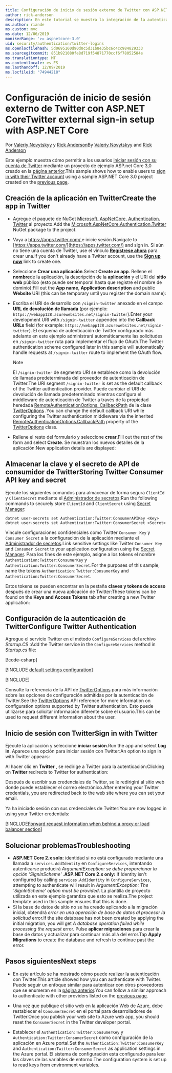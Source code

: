 ```yaml
---
title: Configuración de inicio de sesión externo de Twitter con ASP.NET Core
author: rick-anderson
description: En este tutorial se muestra la integración de la autenticación de usuarios de cuentas de Twitter en una aplicación ASP.NET Core existente.
ms.author: riande
ms.custom: mvc
ms.date: 12/06/2019
monikerRange: '>= aspnetcore-3.0'
uid: security/authentication/twitter-logins
ms.openlocfilehash: 5d0695160d90d0c5d31b8e35bc6c4cc984829333
ms.sourcegitcommit: 851b921080fe8d719f54871770ccf6f78052584e
ms.translationtype: MT
ms.contentlocale: es-ES
ms.lasthandoff: 12/09/2019
ms.locfileid: "74944218"
---
```

# <a name="twitter-external-sign-in-setup-with-aspnet-core"></a><span data-ttu-id="0ab0a-103">Configuración de inicio de sesión externo de Twitter con ASP.NET Core</span><span class="sxs-lookup"><span data-stu-id="0ab0a-103">Twitter external sign-in setup with ASP.NET Core</span></span>

<span data-ttu-id="0ab0a-104">Por [Valeriy Novytskyy](https://github.com/01binary) y [Rick Anderson](https://twitter.com/RickAndMSFT)</span><span class="sxs-lookup"><span data-stu-id="0ab0a-104">By [Valeriy Novytskyy](https://github.com/01binary) and [Rick Anderson](https://twitter.com/RickAndMSFT)</span></span>

<span data-ttu-id="0ab0a-105">Este ejemplo muestra cómo permitir a los usuarios [iniciar sesión con su cuenta de Twitter](https://dev.twitter.com/web/sign-in/desktop-browser) mediante un proyecto de ejemplo ASP.net Core 3,0 creado en la [página anterior](xref:security/authentication/social/index).</span><span class="sxs-lookup"><span data-stu-id="0ab0a-105">This sample shows how to enable users to [sign in with their Twitter account](https://dev.twitter.com/web/sign-in/desktop-browser) using a sample ASP.NET Core 3.0 project created on the [previous page](xref:security/authentication/social/index).</span></span>

## <a name="create-the-app-in-twitter"></a><span data-ttu-id="0ab0a-106">Creación de la aplicación en Twitter</span><span class="sxs-lookup"><span data-stu-id="0ab0a-106">Create the app in Twitter</span></span>

* <span data-ttu-id="0ab0a-107">Agregue el paquete de NuGet [Microsoft. AspNetCore. Authentication. Twitter](https://www.nuget.org/packages/Microsoft.AspNetCore.Authentication.Twitter/3.0.0) al proyecto.</span><span class="sxs-lookup"><span data-stu-id="0ab0a-107">Add the [Microsoft.AspNetCore.Authentication.Twitter](https://www.nuget.org/packages/Microsoft.AspNetCore.Authentication.Twitter/3.0.0) NuGet package to the project.</span></span>

* <span data-ttu-id="0ab0a-108">Vaya a [ https://apps.twitter.com/ ](https://apps.twitter.com/) e inicie sesión.</span><span class="sxs-lookup"><span data-stu-id="0ab0a-108">Navigate to [https://apps.twitter.com/](https://apps.twitter.com/) and sign in.</span></span> <span data-ttu-id="0ab0a-109">Si aún no tiene una cuenta de Twitter, use el vínculo **[Regístrese ahora](https://twitter.com/signup)** para crear una.</span><span class="sxs-lookup"><span data-stu-id="0ab0a-109">If you don't already have a Twitter account, use the **[Sign up now](https://twitter.com/signup)** link to create one.</span></span>

* <span data-ttu-id="0ab0a-110">Seleccione **Crear una aplicación**.</span><span class="sxs-lookup"><span data-stu-id="0ab0a-110">Select **Create an app**.</span></span> <span data-ttu-id="0ab0a-111">Rellene el **nombre**de la aplicación, la descripción de la **aplicación** y el URI del **sitio web** público (esto puede ser temporal hasta que registre el nombre de dominio):</span><span class="sxs-lookup"><span data-stu-id="0ab0a-111">Fill out the **App name**, **Application description** and public **Website** URI (this can be temporary until you register the domain name):</span></span>

* <span data-ttu-id="0ab0a-112">Escriba el URI de desarrollo con `/signin-twitter` anexado en el campo **URL de devolución de llamada** (por ejemplo: `https://webapp128.azurewebsites.net/signin-twitter`).</span><span class="sxs-lookup"><span data-stu-id="0ab0a-112">Enter your development URI with `/signin-twitter` appended into the **Callback URLs** field (for example: `https://webapp128.azurewebsites.net/signin-twitter`).</span></span> <span data-ttu-id="0ab0a-113">El esquema de autenticación de Twitter configurado más adelante en este ejemplo administrará automáticamente las solicitudes en `/signin-twitter` ruta para implementar el flujo de OAuth.</span><span class="sxs-lookup"><span data-stu-id="0ab0a-113">The Twitter authentication scheme configured later in this sample will automatically handle requests at `/signin-twitter` route to implement the OAuth flow.</span></span>

  > [!NOTE]
  > <span data-ttu-id="0ab0a-114">El `/signin-twitter` de segmento URI se establece como la devolución de llamada predeterminada del proveedor de autenticación de Twitter.</span><span class="sxs-lookup"><span data-stu-id="0ab0a-114">The URI segment `/signin-twitter` is set as the default callback of the Twitter authentication provider.</span></span> <span data-ttu-id="0ab0a-115">Puede cambiar el URI de devolución de llamada predeterminado mientras configura el middleware de autenticación de Twitter a través de la propiedad heredada [RemoteAuthenticationOptions. CallbackPath](/dotnet/api/microsoft.aspnetcore.authentication.remoteauthenticationoptions.callbackpath) de la clase [TwitterOptions](/dotnet/api/microsoft.aspnetcore.authentication.twitter.twitteroptions) .</span><span class="sxs-lookup"><span data-stu-id="0ab0a-115">You can change the default callback URI while configuring the Twitter authentication middleware via the inherited [RemoteAuthenticationOptions.CallbackPath](/dotnet/api/microsoft.aspnetcore.authentication.remoteauthenticationoptions.callbackpath) property of the [TwitterOptions](/dotnet/api/microsoft.aspnetcore.authentication.twitter.twitteroptions) class.</span></span>

* <span data-ttu-id="0ab0a-116">Rellene el resto del formulario y seleccione **crear**.</span><span class="sxs-lookup"><span data-stu-id="0ab0a-116">Fill out the rest of the form and select **Create**.</span></span> <span data-ttu-id="0ab0a-117">Se muestran los nuevos detalles de la aplicación:</span><span class="sxs-lookup"><span data-stu-id="0ab0a-117">New application details are displayed:</span></span>

## <a name="storing-twitter-consumer-api-key-and-secret"></a><span data-ttu-id="0ab0a-118">Almacenar la clave y el secreto de API de consumidor de Twitter</span><span class="sxs-lookup"><span data-stu-id="0ab0a-118">Storing Twitter Consumer API key and secret</span></span>

<span data-ttu-id="0ab0a-119">Ejecute los siguientes comandos para almacenar de forma segura `ClientId` y `ClientSecret` mediante el [Administrador de secretos](xref:security/app-secrets):</span><span class="sxs-lookup"><span data-stu-id="0ab0a-119">Run the following commands to securely store `ClientId` and `ClientSecret` using [Secret Manager](xref:security/app-secrets):</span></span>

```dotnetcli
dotnet user-secrets set Authentication:Twitter:ConsumerAPIKey <Key>
dotnet user-secrets set Authentication:Twitter:ConsumerSecret <Secret>
```

<span data-ttu-id="0ab0a-120">Vincule configuraciones confidenciales como Twitter `Consumer Key` y `Consumer Secret` a la configuración de la aplicación mediante el [Administrador de secretos](xref:security/app-secrets).</span><span class="sxs-lookup"><span data-stu-id="0ab0a-120">Link sensitive settings like Twitter `Consumer Key` and `Consumer Secret` to your application configuration using the [Secret Manager](xref:security/app-secrets).</span></span> <span data-ttu-id="0ab0a-121">Para los fines de este ejemplo, asigne a los tokens el nombre `Authentication:Twitter:ConsumerKey` y `Authentication:Twitter:ConsumerSecret`.</span><span class="sxs-lookup"><span data-stu-id="0ab0a-121">For the purposes of this sample, name the tokens `Authentication:Twitter:ConsumerKey` and `Authentication:Twitter:ConsumerSecret`.</span></span>

<span data-ttu-id="0ab0a-122">Estos tokens se pueden encontrar en la pestaña **claves y tokens de acceso** después de crear una nueva aplicación de Twitter:</span><span class="sxs-lookup"><span data-stu-id="0ab0a-122">These tokens can be found on the **Keys and Access Tokens** tab after creating a new Twitter application:</span></span>

## <a name="configure-twitter-authentication"></a><span data-ttu-id="0ab0a-123">Configuración de la autenticación de Twitter</span><span class="sxs-lookup"><span data-stu-id="0ab0a-123">Configure Twitter Authentication</span></span>

<span data-ttu-id="0ab0a-124">Agregue el servicio Twitter en el método `ConfigureServices` del archivo *Startup.CS* :</span><span class="sxs-lookup"><span data-stu-id="0ab0a-124">Add the Twitter service in the `ConfigureServices` method in *Startup.cs* file:</span></span>

[!code-csharp[](~/security/authentication/social/social-code/3.x/StartupTwitter3x.cs?name=snippet&highlight=10-14)]

[!INCLUDE [default settings configuration](includes/default-settings.md)]

[!INCLUDE[](includes/chain-auth-providers.md)]

<span data-ttu-id="0ab0a-125">Consulte la referencia de la API de [TwitterOptions](/dotnet/api/microsoft.aspnetcore.builder.twitteroptions) para más información sobre las opciones de configuración admitidas por la autenticación de Twitter.</span><span class="sxs-lookup"><span data-stu-id="0ab0a-125">See the [TwitterOptions](/dotnet/api/microsoft.aspnetcore.builder.twitteroptions) API reference for more information on configuration options supported by Twitter authentication.</span></span> <span data-ttu-id="0ab0a-126">Esto puede utilizarse para solicitar información diferente sobre el usuario.</span><span class="sxs-lookup"><span data-stu-id="0ab0a-126">This can be used to request different information about the user.</span></span>

## <a name="sign-in-with-twitter"></a><span data-ttu-id="0ab0a-127">Inicio de sesión con Twitter</span><span class="sxs-lookup"><span data-stu-id="0ab0a-127">Sign in with Twitter</span></span>

<span data-ttu-id="0ab0a-128">Ejecute la aplicación y seleccione **iniciar sesión**.</span><span class="sxs-lookup"><span data-stu-id="0ab0a-128">Run the app and select **Log in**.</span></span> <span data-ttu-id="0ab0a-129">Aparece una opción para iniciar sesión con Twitter:</span><span class="sxs-lookup"><span data-stu-id="0ab0a-129">An option to sign in with Twitter appears:</span></span>

<span data-ttu-id="0ab0a-130">Al hacer clic en **Twitter** , se redirige a Twitter para la autenticación:</span><span class="sxs-lookup"><span data-stu-id="0ab0a-130">Clicking on **Twitter** redirects to Twitter for authentication:</span></span>

<span data-ttu-id="0ab0a-131">Después de escribir sus credenciales de Twitter, se le redirigirá al sitio web donde puede establecer el correo electrónico.</span><span class="sxs-lookup"><span data-stu-id="0ab0a-131">After entering your Twitter credentials, you are redirected back to the web site where you can set your email.</span></span>

<span data-ttu-id="0ab0a-132">Ya ha iniciado sesión con sus credenciales de Twitter:</span><span class="sxs-lookup"><span data-stu-id="0ab0a-132">You are now logged in using your Twitter credentials:</span></span>

[!INCLUDE[Forward request information when behind a proxy or load balancer section](includes/forwarded-headers-middleware.md)]

## <a name="troubleshooting"></a><span data-ttu-id="0ab0a-133">Solucionar problemas</span><span class="sxs-lookup"><span data-stu-id="0ab0a-133">Troubleshooting</span></span>

* <span data-ttu-id="0ab0a-134">**ASP.NET Core 2.x solo:** identidad si no está configurado mediante una llamada a `services.AddIdentity` en `ConfigureServices`, intentando autenticarse producirá *ArgumentException: se debe proporcionar la opción 'SignInScheme'* .</span><span class="sxs-lookup"><span data-stu-id="0ab0a-134">**ASP.NET Core 2.x only:** If Identity isn't configured by calling `services.AddIdentity` in `ConfigureServices`, attempting to authenticate will result in *ArgumentException: The 'SignInScheme' option must be provided*.</span></span> <span data-ttu-id="0ab0a-135">La plantilla de proyecto utilizada en este ejemplo garantiza que esto se realiza.</span><span class="sxs-lookup"><span data-stu-id="0ab0a-135">The project template used in this sample ensures that this is done.</span></span>
* <span data-ttu-id="0ab0a-136">Si la base de datos de sitio no se ha creado aplicando a la migración inicial, obtendrá *error en una operación de base de datos al procesar la solicitud* error.</span><span class="sxs-lookup"><span data-stu-id="0ab0a-136">If the site database has not been created by applying the initial migration, you will get *A database operation failed while processing the request* error.</span></span> <span data-ttu-id="0ab0a-137">Pulse **aplicar migraciones** para crear la base de datos y actualizar para continuar más allá del error.</span><span class="sxs-lookup"><span data-stu-id="0ab0a-137">Tap **Apply Migrations** to create the database and refresh to continue past the error.</span></span>

## <a name="next-steps"></a><span data-ttu-id="0ab0a-138">Pasos siguientes</span><span class="sxs-lookup"><span data-stu-id="0ab0a-138">Next steps</span></span>

* <span data-ttu-id="0ab0a-139">En este artículo se ha mostrado cómo puede realizar la autenticación con Twitter.</span><span class="sxs-lookup"><span data-stu-id="0ab0a-139">This article showed how you can authenticate with Twitter.</span></span> <span data-ttu-id="0ab0a-140">Puede seguir un enfoque similar para autenticar con otros proveedores que se enumeran en la [página anterior](xref:security/authentication/social/index).</span><span class="sxs-lookup"><span data-stu-id="0ab0a-140">You can follow a similar approach to authenticate with other providers listed on the [previous page](xref:security/authentication/social/index).</span></span>

* <span data-ttu-id="0ab0a-141">Una vez que publique el sitio web en la aplicación Web de Azure, debe restablecer el `ConsumerSecret` en el portal para desarrolladores de Twitter.</span><span class="sxs-lookup"><span data-stu-id="0ab0a-141">Once you publish your web site to Azure web app, you should reset the `ConsumerSecret` in the Twitter developer portal.</span></span>

* <span data-ttu-id="0ab0a-142">Establecer el `Authentication:Twitter:ConsumerKey` y `Authentication:Twitter:ConsumerSecret` como configuración de la aplicación en Azure portal.</span><span class="sxs-lookup"><span data-stu-id="0ab0a-142">Set the `Authentication:Twitter:ConsumerKey` and `Authentication:Twitter:ConsumerSecret` as application settings in the Azure portal.</span></span> <span data-ttu-id="0ab0a-143">El sistema de configuración está configurado para leer las claves de las variables de entorno.</span><span class="sxs-lookup"><span data-stu-id="0ab0a-143">The configuration system is set up to read keys from environment variables.</span></span>
